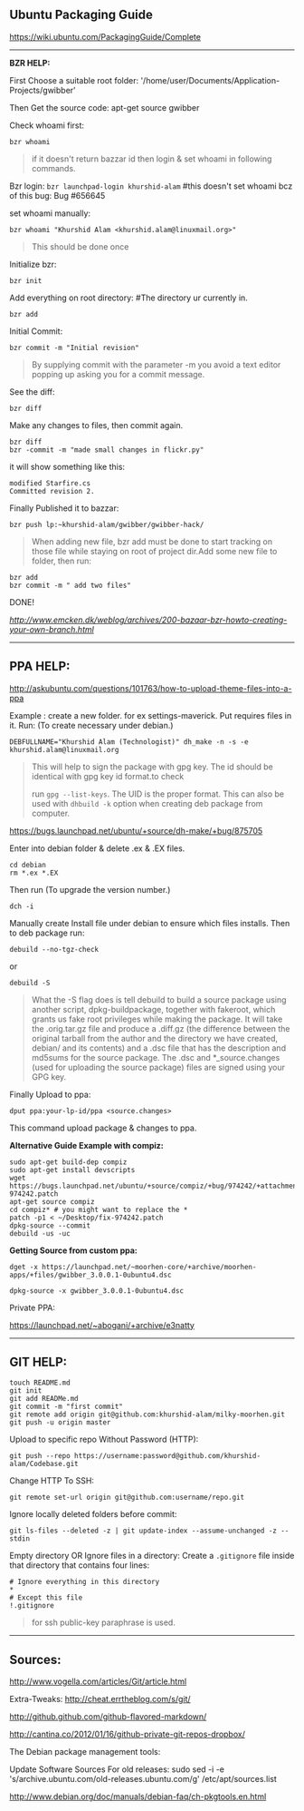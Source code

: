 
Ubuntu Packaging Guide
----------------------

https://wiki.ubuntu.com/PackagingGuide/Complete


----------


**BZR HELP:**

First Choose a suitable root folder: '/home/user/Documents/Application-Projects/gwibber'

Then Get the source code:
apt-get source gwibber

Check whoami first:

    bzr whoami

> if it doesn't return bazzar id then login & set whoami in following
> commands.

Bzr login:
`bzr launchpad-login khurshid-alam` #this doesn't set whoami bcz of this bug: Bug #656645

set whoami manually:

    bzr whoami "Khurshid Alam <khurshid.alam@linuxmail.org>"

> This should be done once

Initialize bzr:

    bzr init

Add everything on root directory: #The directory ur currently in.

    bzr add

Initial Commit:

    bzr commit -m "Initial revision" 

> By supplying commit with the parameter -m you avoid a text editor
> popping up asking you for a commit message.

See the diff:

    bzr diff

Make any changes to files, then commit again.

    bzr diff 
    bzr -commit -m "made small changes in flickr.py"

 

it will show something like this:

    modified Starfire.cs 
    Committed revision 2.

 


Finally Published it to bazzar:

    bzr push lp:~khurshid-alam/gwibber/gwibber-hack/

> When adding new file, bzr add must be done to start tracking on those
> file while staying on root of project dir.Add some new file to folder,
> then run:

    bzr add
    bzr commit -m " add two files"

DONE!

*http://www.emcken.dk/weblog/archives/200-bazaar-bzr-howto-creating-your-own-branch.html*


----------


PPA HELP:
---------

http://askubuntu.com/questions/101763/how-to-upload-theme-files-into-a-ppa

Example : create a new folder. for ex settings-maverick.
Put requires files in it.
Run: (To create necessary under debian.)

    DEBFULLNAME="Khurshid Alam (Technologist)" dh_make -n -s -e khurshid.alam@linuxmail.org 

> This will help to sign the package with gpg key. The id should be
> identical with gpg key id format.to check
> 
> run `gpg --list-keys`. The UID is the proper format. This can also be
> used with `dhbuild -k` option when creating deb package from computer.

https://bugs.launchpad.net/ubuntu/+source/dh-make/+bug/875705

Enter into debian folder & delete .ex & .EX files.

    cd debian
    rm *.ex *.EX

Then run (To upgrade the version number.)

    dch -i

Manually create Install file under debian to ensure which files installs.
Then to deb package run:

    debuild --no-tgz-check


or

    debuild -S

> What the -S flag does is tell debuild to build a source package using
> another script, dpkg-buildpackage, together with fakeroot, which
> grants us fake root privileges while making the package. It will take
> the .orig.tar.gz file and produce a .diff.gz (the difference between
> the original tarball from the author and the directory we have
> created, debian/ and its contents) and a .dsc file that has the
> description and md5sums for the source package. The .dsc and
> *_source.changes (used for uploading the source package) files are signed using your GPG key.


Finally Upload to ppa:

    dput ppa:your-lp-id/ppa <source.changes>

This command upload package & changes to ppa.


**Alternative Guide Example with compiz:**

    sudo apt-get build-dep compiz
    sudo apt-get install devscripts
    wget https://bugs.launchpad.net/ubuntu/+source/compiz/+bug/974242/+attachment/3141645/+files/fix-974242.patch
    apt-get source compiz
    cd compiz* # you might want to replace the *
    patch -p1 < ~/Desktop/fix-974242.patch
    dpkg-source --commit
    debuild -us -uc

**Getting Source from custom ppa:**

    dget -x https://launchpad.net/~moorhen-core/+archive/moorhen-apps/+files/gwibber_3.0.0.1-0ubuntu4.dsc
    
    dpkg-source -x gwibber_3.0.0.1-0ubuntu4.dsc





Private PPA:

https://launchpad.net/~abogani/+archive/e3natty


----------


GIT HELP:
---------


    touch README.md
    git init
    git add READMe.md
    git commit -m "first commit"
    git remote add origin git@github.com:khurshid-alam/milky-moorhen.git
    git push -u origin master

Upload to specific repo Without Password (HTTP):

    git push --repo https://username:password@github.com/khurshid-alam/Codebase.git


Change HTTP To SSH:

    git remote set-url origin git@github.com:username/repo.git
    
Ignore locally deleted folders before commit:

    git ls-files --deleted -z | git update-index --assume-unchanged -z --stdin
    
Empty directory OR Ignore files in a directory: Create a `.gitignore` file inside that directory that contains four lines:

    # Ignore everything in this directory
    *
    # Except this file
    !.gitignore

> for ssh public-key paraphrase is used.


----------

Sources:
--------

http://www.vogella.com/articles/Git/article.html


Extra-Tweaks:
http://cheat.errtheblog.com/s/git/

http://github.github.com/github-flavored-markdown/

http://cantina.co/2012/01/16/github-private-git-repos-dropbox/


The Debian package management tools:

Update Software Sources For old releases:
sudo sed -i -e 's/archive.ubuntu.com/old-releases.ubuntu.com/g' /etc/apt/sources.list



http://www.debian.org/doc/manuals/debian-faq/ch-pkgtools.en.html








